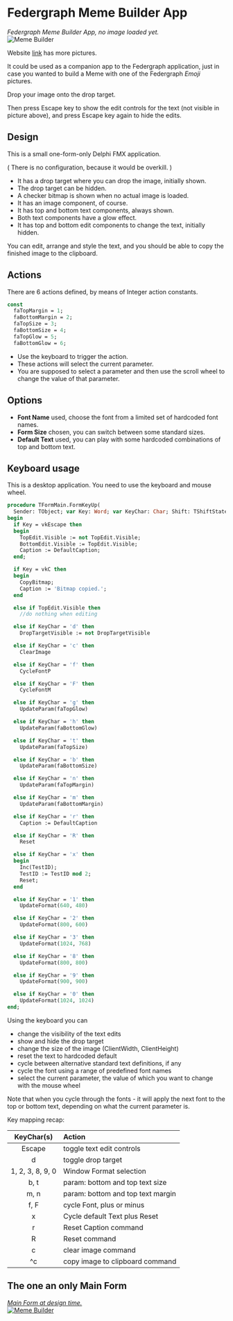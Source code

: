# Federgraph Meme Builder App

*Federgraph Meme Builder App, no image loaded yet.*<br>
![Meme Builder](images/Meme-Builder-03.png)

Website [link](https://federgraph.de/federgraph-meme-builder-source.html) has more pictures.

It could be used as a companion app to the Federgraph application,
just in case you wanted to build a Meme with one of the Federgraph *Emoji* pictures.

Drop your image onto the drop target.

Then press Escape key to show the edit controls for the text (not visible in picture above),
and press Escape key again to hide the edits.

## Design

This is a small one-form-only Delphi FMX application.

( There is no configuration, because it would be overkill. )

- It has a drop target where you can drop the image, initially shown.
- The drop target can be hidden.
- A checker bitmap is shown when no actual image is loaded.
- It has an image component, of course.
- It has top and bottom text components, always shown.
- Both text components have a glow effect.
- It has top and bottom edit components to change the text, initially hidden.

You can edit, arrange and style the text,
and you should be able to copy the finished image to the clipboard. 

## Actions

There are 6 actions defined, by means of Integer action constants.

```pascal
const
  faTopMargin = 1;
  faBottomMargin = 2;
  faTopSize = 3;
  faBottomSize = 4;
  faTopGlow = 5;
  faBottomGlow = 6;
```

- Use the keyboard to trigger the action.
- These actions will select the current parameter.
- You are supposed to select a parameter and then use the scroll wheel to change the value of that parameter.

## Options

- **Font Name** used, choose the font from a limited set of hardcoded font names.
- **Form Size** chosen, you can switch between some standard sizes.
- **Default Text** used, you can play with some hardcoded combinations of top and bottom text.

## Keyboard usage

This is a desktop application. You need to use the keyboard and mouse wheel.

```pascal
procedure TFormMain.FormKeyUp(
  Sender: TObject; var Key: Word; var KeyChar: Char; Shift: TShiftState);
begin
  if Key = vkEscape then
  begin
    TopEdit.Visible := not TopEdit.Visible;
    BottomEdit.Visible := TopEdit.Visible;
    Caption := DefaultCaption;
  end;

  if Key = vkC then
  begin
    CopyBitmap;
    Caption := 'Bitmap copied.';
  end

  else if TopEdit.Visible then
    //do nothing when editing

  else if KeyChar = 'd' then
    DropTargetVisible := not DropTargetVisible

  else if KeyChar = 'c' then
    ClearImage

  else if KeyChar = 'f' then
    CycleFontP

  else if KeyChar = 'F' then
    CycleFontM

  else if KeyChar = 'g' then
    UpdateParam(faTopGlow)

  else if KeyChar = 'h' then
    UpdateParam(faBottomGlow)

  else if KeyChar = 't' then
    UpdateParam(faTopSize)

  else if KeyChar = 'b' then
    UpdateParam(faBottomSize)

  else if KeyChar = 'n' then
    UpdateParam(faTopMargin)

  else if KeyChar = 'm' then
    UpdateParam(faBottomMargin)

  else if KeyChar = 'r' then
    Caption := DefaultCaption

  else if KeyChar = 'R' then
    Reset

  else if KeyChar = 'x' then
  begin
    Inc(TestID);
    TestID := TestID mod 2;
    Reset;
  end

  else if KeyChar = '1' then
    UpdateFormat(640, 480)

  else if KeyChar = '2' then
    UpdateFormat(800, 600)

  else if KeyChar = '3' then
    UpdateFormat(1024, 768)

  else if KeyChar = '8' then
    UpdateFormat(800, 800)

  else if KeyChar = '9' then
    UpdateFormat(900, 900)

  else if KeyChar = '0' then
    UpdateFormat(1024, 1024)
end;
```

Using the keyboard you can

- change the visibility of the text edits
- show and hide the drop target
- change the size of the image (ClientWidth, ClientHeight)
- reset the text to hardcoded default
- cycle between alternative standard text definitions, if any
- cycle the font using a range of predefined font names
- select the current parameter, the value of which you want to change with the mouse wheel

Note that when you cycle through the fonts - it will apply the next font to the top or bottom text,
depending on what the current parameter is.

Key mapping recap:

| KeyChar(s) | Action |
|:---:|:---|
| Escape | toggle text edit controls |
| d | toggle drop target |
| 1, 2, 3, 8, 9, 0 | Window Format selection |
| b, t| param: bottom and top text size |
| m, n | param: bottom and top text margin |
| f, F| cycle Font, plus or minus |
| x | Cycle default Text plus Reset |
| r | Reset Caption command |
| R | Reset command |
| c | clear image command |
| ^c | copy image to clipboard command |

## The one an only Main Form

<a href="images/Meme-Builder-02.png">*Main Form at design time.*<br>
![Meme Builder](images/Meme-Builder-02.png)</a>